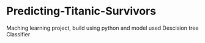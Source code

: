 # Predicting-Titanic-Survivors
Maching learning project, build using python and model used Descision tree Classifier
